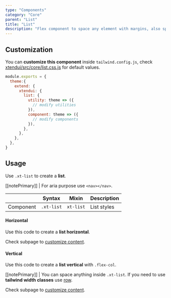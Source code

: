 ```yaml
---
type: "Components"
category: "Core"
parent: "List"
title: "List"
description: "Flex component to space any element with margins, also spaces vertically."
---
```


## Customization

You can **customize this component** inside `tailwind.config.js`, check [xtendui/src/core/list.css.js](https://github.com/minimit/xtendui/blob/beta/src/core/list.css.js) for default values.

```jsx
module.exports = {
  theme:{
    extend: {
      xtendui: {
        list: {
          utility: theme => ({
            // modify utilities
          }),
          component: theme => ({
            // modify components
          }),
        },
      },
    },
  },
}
```

## Usage

Use `.xt-list` to create a **list**.

[[notePrimary]]
| For aria purpose use `<nav></nav>`.

<div class="xt-overflow-sub overflow-y-hidden overflow-x-scroll my-4 xt-my-auto w-full">

|                      | Syntax                          | Mixin            | Description                   |
| ----------------------- | ----------------------------------------- | -----------------------------| ----------------------------- |
| Component                  | `.xt-list`                     | `xt-list`                | List styles            |

</div>

#### Horizontal

Use this code to create a **list horizontal**.

<demo>
  <demovanilla src="vanilla/components/core/list/usage">
  </demovanilla>
</demo>

Check subpage to [customize content](/components/core/list/content).

#### Vertical

Use this code to create a **list vertical** with `.flex-col`.

<demo>
  <demovanilla src="vanilla/components/core/list/usage-vertical">
  </demovanilla>
</demo>

[[notePrimary]]
| You can space anything inside `.xt-list`. If you need to use **tailwind width classes** use [row](/components/core/row).

Check subpage to [customize content](/components/core/list/content).
